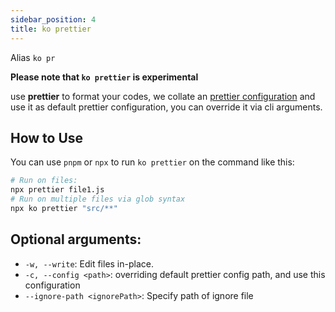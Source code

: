 ```yaml
---
sidebar_position: 4
title: ko prettier
---
```


Alias `ko pr`

**Please note that `ko prettier` is experimental**

use **prettier** to format your codes, we collate an [prettier configuration](https://github.com/DTStack/ko/blob/master/packages/ko-config/prettier.js) and use it as default prettier configuration, you can override it via cli arguments. 

## How to Use
You can use `pnpm` or `npx` to run `ko prettier` on the command like this:

``` bash
# Run on files:
npx prettier file1.js
# Run on multiple files via glob syntax
npx ko prettier "src/**"
```

## Optional arguments:

* `-w, --write`: Edit files in-place.
* `-c, --config <path>`: overriding default prettier config path, and use this configuration
* `--ignore-path <ignorePath>`: Specify path of ignore file
